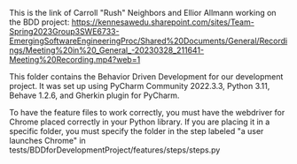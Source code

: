 This is the link of Carroll "Rush" Neighbors and Ellior Allmann working on the BDD project:
https://kennesawedu.sharepoint.com/sites/Team-Spring2023Group3SWE6733-EmergingSoftwareEngineeringProc/Shared%20Documents/General/Recordings/Meeting%20in%20_General_-20230328_211641-Meeting%20Recording.mp4?web=1

This folder contains the Behavior Driven Development for our development project. It was set up using PyCharm Community 2022.3.3, Python 3.11, Behave 1.2.6, and Gherkin plugin for PyCharm.

To have the feature files to work correctly, you must have the webdriver for Chrome placed correctly in your Python library. If you are placing it in a specific folder, you must specify
the folder in the step labeled "a user launches Chrome" in tests/BDDforDevelopmentProject/features/steps/steps.py